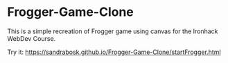 # Frogger-Game-Clone

This is a simple recreation of Frogger game using canvas for the Ironhack WebDev Course.

Try it: https://sandrabosk.github.io/Frogger-Game-Clone/startFrogger.html

